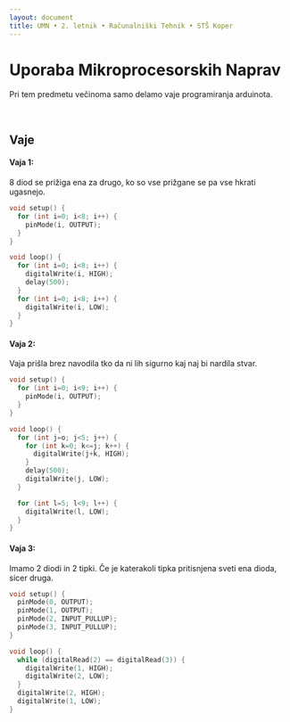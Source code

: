 ```yaml
---
layout: document
title: UMN • 2. letnik • Računalniški Tehnik • STŠ Koper
---
```


# Uporaba Mikroprocesorskih Naprav

Pri tem predmetu večinoma samo delamo vaje programiranja arduinota.

<br>

## Vaje

#### Vaja 1:

8 diod se prižiga ena za drugo, ko so vse prižgane se pa vse hkrati ugasnejo.

```c
void setup() {
  for (int i=0; i<8; i++) {
    pinMode(i, OUTPUT);
  }
}

void loop() {
  for (int i=0; i<8; i++) {
    digitalWrite(i, HIGH);
    delay(500);
  }
  for (int i=0; i<8; i++) {
    digitalWrite(i, LOW);
  }
}
```

#### Vaja 2:

Vaja prišla brez navodila tko da ni lih sigurno kaj naj bi nardila stvar.

```c
void setup() {
  for (int i=0; i<9; i++) {
    pinMode(i, OUTPUT);
  }
}

void loop() {
  for (int j=o; j<5; j++) {
    for (int k=0; k<=j; k++) {
      digitalWrite(j+k, HIGH);
    }
    delay(500);
    digitalWrite(j, LOW);
  }

  for (int l=5; l<9; l++) {
    digitalWrite(l, LOW);
  }
}
```

#### Vaja 3:

Imamo 2 diodi in 2 tipki. Če je katerakoli tipka pritisnjena sveti ena dioda, sicer druga.

```c
void setup() {
  pinMode(0, OUTPUT);
  pinMode(1, OUTPUT);
  pinMode(2, INPUT_PULLUP);
  pinMode(3, INPUT_PULLUP);
}

void loop() {
  while (digitalRead(2) == digitalRead(3)) {
    digitalWrite(1, HIGH);
    digitalWrite(2, LOW);
  }
  digitalWrite(2, HIGH);
  digitalWrite(1, LOW);
}
```
